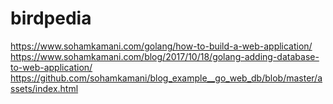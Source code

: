 # birdpedia

https://www.sohamkamani.com/golang/how-to-build-a-web-application/
https://www.sohamkamani.com/blog/2017/10/18/golang-adding-database-to-web-application/
https://github.com/sohamkamani/blog_example__go_web_db/blob/master/assets/index.html
